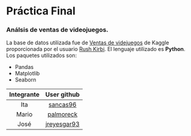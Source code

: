 # Práctica Final

### Análsis de ventas de videojuegos. 

La base de datos utilizada fue de [Ventas de videjuegos](https://www.kaggle.com/rush4ratio/video-game-sales-with-ratings?select=Video_Games_Sales_as_at_22_Dec_2016.csv) de Kaggle proporcionada por el usuario [Rush Kirbi](https://www.kaggle.com/rush4ratio). El lenguaje utilizado es **Python**. 
Los paquetes utilizados son:
- Pandas
- Matplotlib
- Seaborn



|Integrante|User github|
|:--:|:--:|
|Ita|[sancas96](https://github.com/sancas96)|
|Mario|[palmoreck](https://github.com/mhnk77)|
|José|[jreyesgar93](https://github.com/jreyesgar93)|
